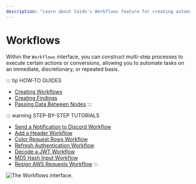 ```yaml
---
description: "Learn about Caido's Workflows feature for creating automated multi-step processes and task automation in security testing."
---
```


# Workflows

Within the `Workflows` interface, you can construct multi-step processes to execute certain actions or conversions, allowing you to automate tasks on an immediate, discretionary, or repeated basis.

::: tip HOW-TO GUIDES

- [Creating Workflows](/guides/workflows_creating.md)
- [Creating Findings](/guides/workflows_findings.md)
- [Passing Data Between Nodes](/guides/workflows_references.md)
:::

::: warning STEP-BY-STEP TUTORIALS

- [Send a Notification to Discord Workflow](/tutorials/discord_notification.md)
- [Add a Header Workflow](/tutorials/add_header.md)
- [Color Request Rows Workflow](/tutorials/color_requests.md)
- [Refresh Authentication Workflow](/tutorials/refresh_authentication.md)
- [Decode a JWT Workflow](/tutorials/decode_jwt.md)
- [MD5 Hash Input Workflow](/tutorials/md5_hash.md)
- [Resign AWS Requests Workflow](/tutorials/aws_signature.md)
:::

<img alt="The Workflows interface." src="/_images/workflows_interface.png" center>
